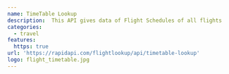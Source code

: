 ```yaml
---
name: TimeTable Lookup
description:  This API gives data of Flight Schedules of all flights 
categories:
  - travel
features:
  https: true
url: 'https://rapidapi.com/flightlookup/api/timetable-lookup'
logo: flight_timetable.jpg
---
```

